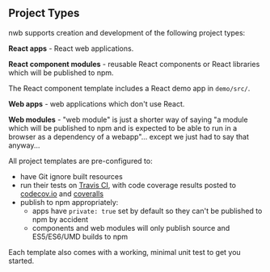 ## Project Types

nwb supports creation and development of the following project types:

**React apps** - React web applications.

**React component modules** - reusable React components or React libraries which will be published to npm.

The React component template includes a React demo app in `demo/src/`.

**Web apps** - web applications which don't use React.

**Web modules** - "web module" is just a shorter way of saying "a module which will be published to npm and is expected to be able to run in a browser as a dependency of a webapp"... except we just had to say that anyway...

All project templates are pre-configured to:

- have Git ignore built resources
- run their tests on [Travis CI](https://travis-ci.org/), with code coverage results posted to [codecov.io](https://codecov.io/) and [coveralls](https://coveralls.io)
- publish to npm appropriately:
  - apps have `private: true` set by default so they can't be published to npm by accident
  - components and web modules will only publish source and ES5/ES6/UMD builds to npm

Each template also comes with a working, minimal unit test to get you started.
